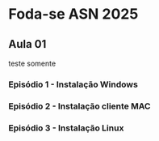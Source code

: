 # Foda-se ASN 2025

## Aula 01

teste somente

### Episódio 1 - Instalação Windows

### Episódio 2 - Instalação cliente MAC

### Episódio 3 - Instalação Linux


